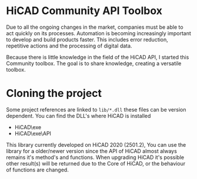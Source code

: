 # HiCAD Community API Toolbox

Due to all the ongoing changes in the market, companies must be able to act quickly on its processes. Automation is becoming increasingly important to develop and build products faster. This includes error reduction, repetitive actions and the processing of digital data.

Because there is little knowledge in the field of the HiCAD API, I started this Community toolbox. The goal is to share knowledge, creating a versatile toolbox.

# Cloning the project

Some project references are linked to `lib/*.dll` these files can be version dependent. You can find the DLL's where HiCAD is installed
* HiCAD\exe
* HiCAD\exe\API

This library currently developed on HiCAD 2020 (2501.2), You can use the library for a older/newer version since the API of HiCAD almost always remains it's method's and functions. When upgrading HiCAD it's possible other result(s) will be returned due to the Core of HiCAD, or the behaviour of functions are changed.

